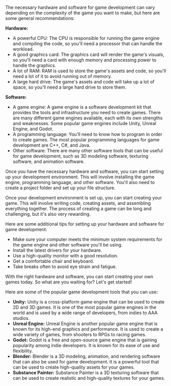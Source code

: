   
The necessary hardware and software for game development can vary depending on the complexity of the game you want to make, but here are some general recommendations:

**Hardware:**

- A powerful CPU: The CPU is responsible for running the game engine and compiling the code, so you'll need a processor that can handle the workload.
- A good graphics card: The graphics card will render the game's visuals, so you'll need a card with enough memory and processing power to handle the graphics.
- A lot of RAM: RAM is used to store the game's assets and code, so you'll need a lot of it to avoid running out of memory.
- A large hard drive: The game's assets and code will take up a lot of space, so you'll need a large hard drive to store them.

**Software:**

- A game engine: A game engine is a software development kit that provides the tools and infrastructure you need to create games. There are many different game engines available, each with its own strengths and weaknesses. Some popular game engines include Unity, Unreal Engine, and Godot.
- A programming language: You'll need to know how to program in order to create games. The most popular programming languages for game development are C++, C#, and Java.
- Other software: There are many other software tools that can be useful for game development, such as 3D modeling software, texturing software, and animation software.

Once you have the necessary hardware and software, you can start setting up your development environment. This will involve installing the game engine, programming language, and other software. You'll also need to create a project folder and set up your file structure.

Once your development environment is set up, you can start creating your game. This will involve writing code, creating assets, and assembling everything together. The process of creating a game can be long and challenging, but it's also very rewarding.

Here are some additional tips for setting up your hardware and software for game development:

- Make sure your computer meets the minimum system requirements for the game engine and other software you'll be using.
- Install the latest drivers for your hardware.
- Use a high-quality monitor with a good resolution.
- Get a comfortable chair and keyboard.
- Take breaks often to avoid eye strain and fatigue.

With the right hardware and software, you can start creating your own games today. So what are you waiting for? Let's get started!

Here are some of the popular game development tools that you can use:

- **Unity:** Unity is a cross-platform game engine that can be used to create 2D and 3D games. It is one of the most popular game engines in the world and is used by a wide range of developers, from indies to AAA studios.
- **Unreal Engine:** Unreal Engine is another popular game engine that is known for its high-end graphics and performance. It is used to create a wide variety of games, from shooters to RPGs to racing games.
- **Godot:** Godot is a free and open-source game engine that is gaining popularity among indie developers. It is known for its ease of use and flexibility.
- **Blender:** Blender is a 3D modeling, animation, and rendering software that can also be used for game development. It is a powerful tool that can be used to create high-quality assets for your games.
- **Substance Painter:** Substance Painter is a 3D texturing software that can be used to create realistic and high-quality textures for your games.